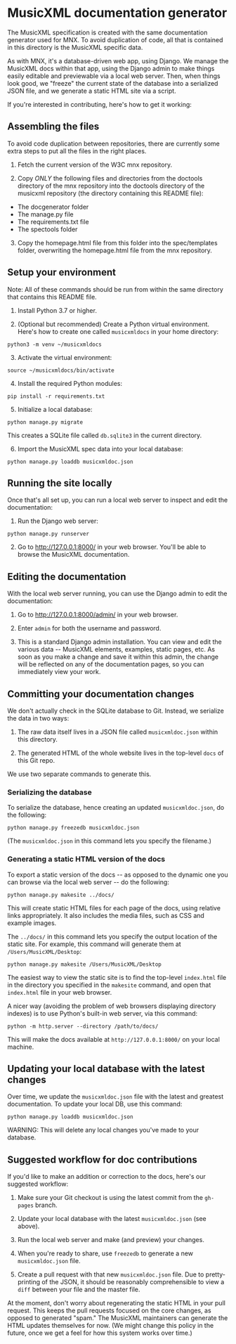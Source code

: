 # MusicXML documentation generator

The MusicXML specification is created with the same documentation
generator used for MNX. To avoid duplication of code, all that
is contained in this directory is the MusicXML specific data.

As with MNX, it's a database-driven web app, using Django. We
manage the MusicXML docs within that app, using the Django admin
to make things easily editable and previewable via a local web
server. Then, when things look good, we "freeze" the current
state of the database into a serialized JSON file, and we
generate a static HTML site via a script.

If you're interested in contributing, here's how to get it
working:

## Assembling the files

To avoid code duplication between repositories, there are
currently some extra steps to put all the files in the right
places.

1. Fetch the current version of the W3C mnx repository.

2. Copy *ONLY* the following files and directories from the
doctools directory of the mnx repository into the
doctools directory of the musicxml repository (the
directory containing this README file):

- The docgenerator folder
- The manage.py file
- The requirements.txt file
- The spectools folder

3. Copy the homepage.html file from this folder into the
spec/templates folder, overwriting the homepage.html file from
the mnx repository.

## Setup your environment

Note: All of these commands should be run from within the
same directory that contains this README file.

1. Install Python 3.7 or higher.

2. (Optional but recommended) Create a Python virtual environment.
Here's how to create one called `musicxmldocs` in your home directory:

```
python3 -m venv ~/musicxmldocs
```

3. Activate the virtual environment:

```
source ~/musicxmldocs/bin/activate
```

4. Install the required Python modules:

```
pip install -r requirements.txt
```

5. Initialize a local database:

```
python manage.py migrate
```

This creates a SQLite file called `db.sqlite3` in the current
directory.

6. Import the MusicXML spec data into your local database:

```
python manage.py loaddb musicxmldoc.json
```

## Running the site locally

Once that's all set up, you can run a local web server to
inspect and edit the documentation:

1. Run the Django web server:

```
python manage.py runserver
```

2. Go to http://127.0.0.1:8000/ in your web browser.
You'll be able to browse the MusicXML documentation.

## Editing the documentation

With the local web server running, you can use the
Django admin to edit the documentation:

1. Go to http://127.0.0.1:8000/admin/ in your web
browser.

2. Enter `admin` for both the username and password.

3. This is a standard Django admin installation. You
can view and edit the various data -- MusicXML elements,
examples, static pages, etc. As soon as you make a change
and save it within this admin, the change will be
reflected on any of the documentation pages, so you
can immediately view your work.

## Committing your documentation changes

We don't actually check in the SQLite database to Git.
Instead, we serialize the data in two ways:

1. The raw data itself lives in a JSON file called
`musicxmldoc.json` within this directory.

2. The generated HTML of the whole website lives
in the top-level `docs` of this Git repo.

We use two separate commands to generate this.

### Serializing the database

To serialize the database, hence creating an updated
`musicxmldoc.json`, do the following:

```
python manage.py freezedb musicxmldoc.json
```

(The `musicxmldoc.json` in this command lets you
specify the filename.)

### Generating a static HTML version of the docs

To export a static version of the docs -- as opposed
to the dynamic one you can browse via the local web
server -- do the following:

```
python manage.py makesite ../docs/
```

This will create static HTML files for each page of the
docs, using relative links appropriately. It also includes
the media files, such as CSS and example images.

The `../docs/` in this command lets you specify the
output location of the static site. For example, this
command will generate them at `/Users/MusicXML/Desktop`:

```
python manage.py makesite /Users/MusicXML/Desktop
```

The easiest way to view the static site is to find the
top-level `index.html` file in the directory you
specified in the `makesite` command, and open that
`index.html` file in your web browser.

A nicer way (avoiding the problem of web browsers
displaying directory indexes) is to use Python's built-in
web server, via this command:

```
python -m http.server --directory /path/to/docs/
```

This will make the docs available at `http://127.0.0.1:8000/`
on your local machine.

## Updating your local database with the latest changes

Over time, we update the `musicxmldoc.json` file with the
latest and greatest documentation. To update your local
DB, use this command:

```
python manage.py loaddb musicxmldoc.json
```

WARNING: This will delete any local changes you've made
to your database.

## Suggested workflow for doc contributions

If you'd like to make an addition or correction to the docs,
here's our suggested workflow:

1. Make sure your Git checkout is using the latest commit
from the `gh-pages` branch.

2. Update your local database with the latest `musicxmldoc.json`
(see above).

3. Run the local web server and make (and preview) your changes.

4. When you're ready to share, use `freezedb` to generate
a new `musicxmldoc.json` file.

5. Create a pull request with that new `musicxmldoc.json` file.
Due to pretty-printing of the JSON, it should be reasonably
comprehensible to view a `diff` between your file and the
master file.

At the moment, don't worry about regenerating the static HTML
in your pull request. This keeps the pull requests focused
on the core changes, as opposed to generated "spam." The MusicXML
maintainers can generate the HTML updates themselves for now.
(We might change this policy in the future, once we get a feel
for how this system works over time.)
